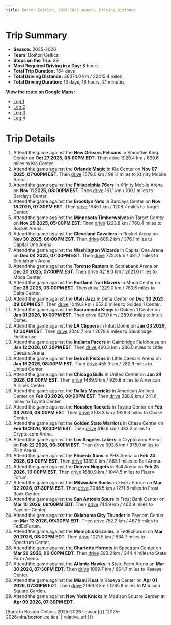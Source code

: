 ```yaml
---
title: Boston Celtics, 2025-2026 season, Driving Distance
---
```


# Trip Summary
- **Season:** 2025-2026
- **Team:** Boston Celtics
- **Stops on the Trip:** 29
- **Most Required Driving in a Day:** 8 hours
- **Total Trip Duration:** 164 days
- **Total Driving Distance:** 36074.0 km / 22415.4 miles
- **Total Driving Duration:** 13 days, 18 hours, 21 minutes

**View the route on Google Maps:**
- [Leg 1](https://www.google.com/maps/dir/Smoothie+King+Center+New+Orleans+LA/Kia+Center+Orlando+FL/Xfinity+Mobile+Arena+Philadelphia+PA/Barclays+Center+Brooklyn+NY/Target+Center+Minneapolis+MN/Rocket+Arena+Cleveland+OH/Capital+One+Arena+Washington+DC/Scotiabank+Arena+Toronto+ON/Moda+Center+Portland+OR/Delta+Center+Salt+Lake+City+UT)
- [Leg 2](https://www.google.com/maps/dir/Delta+Center+Salt+Lake+City+UT/Golden+1+Center+Sacramento+CA/Intuit+Dome+Inglewood+CA/Gainbridge+Fieldhouse+Indianapolis+IN/Little+Caesars+Arena+Detroit+MI/United+Center+Chicago+IL/American+Airlines+Center+Dallas+TX/Toyota+Center+Houston+TX/Chase+Center+San+Francisco+CA/Crypto.com+Arena+Los+Angeles+CA)
- [Leg 3](https://www.google.com/maps/dir/Crypto.com+Arena+Los+Angeles+CA/PHX+Arena+Phoenix+AZ/Ball+Arena+Denver+CO/Fiserv+Forum+Milwaukee+WI/Frost+Bank+Center+San+Antonio+TX/Paycom+Center+Oklahoma+City+OK/FedExForum+Memphis+TN/Spectrum+Center+Charlotte+NC/State+Farm+Arena+Atlanta+GA/Kaseya+Center+Miami+FL)
- [Leg 4](https://www.google.com/maps/dir/Kaseya+Center+Miami+FL/Madison+Square+Garden+New+York+NY)

# Trip Details
1. Attend the game against the **New Orleans Pelicans** in Smoothie King Center on **Oct 27 2025, 08:00PM EDT**. Then [drive](https://www.google.com/maps/dir/Smoothie+King+Center+New+Orleans+LA/Kia+Center+Orlando+FL) 1029.4 km / 639.6 miles to Kia Center.
2. Attend the game against the **Orlando Magic** in Kia Center on **Nov 07 2025, 07:00PM EST**. Then [drive](https://www.google.com/maps/dir/Kia+Center+Orlando+FL/Xfinity+Mobile+Arena+Philadelphia+PA) 1579.0 km / 981.1 miles to Xfinity Mobile Arena.
3. Attend the game against the **Philadelphia 76ers** in Xfinity Mobile Arena on **Nov 11 2025, 08:00PM EST**. Then [drive](https://www.google.com/maps/dir/Xfinity+Mobile+Arena+Philadelphia+PA/Barclays+Center+Brooklyn+NY) 161.1 km / 100.1 miles to Barclays Center.
4. Attend the game against the **Brooklyn Nets** in Barclays Center on **Nov 18 2025, 07:30PM EST**. Then [drive](https://www.google.com/maps/dir/Barclays+Center+Brooklyn+NY/Target+Center+Minneapolis+MN) 1945.1 km / 1208.7 miles to Target Center.
5. Attend the game against the **Minnesota Timberwolves** in Target Center on **Nov 29 2025, 05:00PM EST**. Then [drive](https://www.google.com/maps/dir/Target+Center+Minneapolis+MN/Rocket+Arena+Cleveland+OH) 1223.8 km / 760.4 miles to Rocket Arena.
6. Attend the game against the **Cleveland Cavaliers** in Rocket Arena on **Nov 30 2025, 06:00PM EST**. Then [drive](https://www.google.com/maps/dir/Rocket+Arena+Cleveland+OH/Capital+One+Arena+Washington+DC) 605.2 km / 376.1 miles to Capital One Arena.
7. Attend the game against the **Washington Wizards** in Capital One Arena on **Dec 04 2025, 07:00PM EST**. Then [drive](https://www.google.com/maps/dir/Capital+One+Arena+Washington+DC/Scotiabank+Arena+Toronto+ON) 775.3 km / 481.7 miles to Scotiabank Arena.
8. Attend the game against the **Toronto Raptors** in Scotiabank Arena on **Dec 20 2025, 07:00PM EST**. Then [drive](https://www.google.com/maps/dir/Scotiabank+Arena+Toronto+ON/Moda+Center+Portland+OR) 4218.0 km / 2621.0 miles to Moda Center.
9. Attend the game against the **Portland Trail Blazers** in Moda Center on **Dec 28 2025, 06:00PM EST**. Then [drive](https://www.google.com/maps/dir/Moda+Center+Portland+OR/Delta+Center+Salt+Lake+City+UT) 1229.0 km / 763.6 miles to Delta Center.
10. Attend the game against the **Utah Jazz** in Delta Center on **Dec 30 2025, 09:00PM EST**. Then [drive](https://www.google.com/maps/dir/Delta+Center+Salt+Lake+City+UT/Golden+1+Center+Sacramento+CA) 1049.3 km / 652.0 miles to Golden 1 Center.
11. Attend the game against the **Sacramento Kings** in Golden 1 Center on **Jan 01 2026, 10:00PM EST**. Then [drive](https://www.google.com/maps/dir/Golden+1+Center+Sacramento+CA/Intuit+Dome+Inglewood+CA) 627.0 km / 389.6 miles to Intuit Dome.
12. Attend the game against the **LA Clippers** in Intuit Dome on **Jan 03 2026, 10:30PM EST**. Then [drive](https://www.google.com/maps/dir/Intuit+Dome+Inglewood+CA/Gainbridge+Fieldhouse+Indianapolis+IN) 3346.7 km / 2079.6 miles to Gainbridge Fieldhouse.
13. Attend the game against the **Indiana Pacers** in Gainbridge Fieldhouse on **Jan 12 2026, 07:30PM EST**. Then [drive](https://www.google.com/maps/dir/Gainbridge+Fieldhouse+Indianapolis+IN/Little+Caesars+Arena+Detroit+MI) 460.3 km / 286.0 miles to Little Caesars Arena.
14. Attend the game against the **Detroit Pistons** in Little Caesars Arena on **Jan 19 2026, 08:00PM EST**. Then [drive](https://www.google.com/maps/dir/Little+Caesars+Arena+Detroit+MI/United+Center+Chicago+IL) 455.3 km / 282.9 miles to United Center.
15. Attend the game against the **Chicago Bulls** in United Center on **Jan 24 2026, 08:00PM EST**. Then [drive](https://www.google.com/maps/dir/United+Center+Chicago+IL/American+Airlines+Center+Dallas+TX) 1489.9 km / 925.8 miles to American Airlines Center.
16. Attend the game against the **Dallas Mavericks** in American Airlines Center on **Feb 03 2026, 08:00PM EST**. Then [drive](https://www.google.com/maps/dir/American+Airlines+Center+Dallas+TX/Toyota+Center+Houston+TX) 388.9 km / 241.6 miles to Toyota Center.
17. Attend the game against the **Houston Rockets** in Toyota Center on **Feb 04 2026, 08:00PM EST**. Then [drive](https://www.google.com/maps/dir/Toyota+Center+Houston+TX/Chase+Center+San+Francisco+CA) 3103.3 km / 1928.3 miles to Chase Center.
18. Attend the game against the **Golden State Warriors** in Chase Center on **Feb 19 2026, 10:00PM EST**. Then [drive](https://www.google.com/maps/dir/Chase+Center+San+Francisco+CA/Crypto.com+Arena+Los+Angeles+CA) 616.6 km / 383.2 miles to Crypto.com Arena.
19. Attend the game against the **Los Angeles Lakers** in Crypto.com Arena on **Feb 22 2026, 06:30PM EST**. Then [drive](https://www.google.com/maps/dir/Crypto.com+Arena+Los+Angeles+CA/PHX+Arena+Phoenix+AZ) 603.6 km / 375.0 miles to PHX Arena.
20. Attend the game against the **Phoenix Suns** in PHX Arena on **Feb 24 2026, 09:00PM EST**. Then [drive](https://www.google.com/maps/dir/PHX+Arena+Phoenix+AZ/Ball+Arena+Denver+CO) 1389.0 km / 863.1 miles to Ball Arena.
21. Attend the game against the **Denver Nuggets** in Ball Arena on **Feb 25 2026, 10:00PM EST**. Then [drive](https://www.google.com/maps/dir/Ball+Arena+Denver+CO/Fiserv+Forum+Milwaukee+WI) 1680.9 km / 1044.5 miles to Fiserv Forum.
22. Attend the game against the **Milwaukee Bucks** in Fiserv Forum on **Mar 02 2026, 07:30PM EST**. Then [drive](https://www.google.com/maps/dir/Fiserv+Forum+Milwaukee+WI/Frost+Bank+Center+San+Antonio+TX) 2046.5 km / 1271.6 miles to Frost Bank Center.
23. Attend the game against the **San Antonio Spurs** in Frost Bank Center on **Mar 10 2026, 08:00PM EDT**. Then [drive](https://www.google.com/maps/dir/Frost+Bank+Center+San+Antonio+TX/Paycom+Center+Oklahoma+City+OK) 744.9 km / 462.9 miles to Paycom Center.
24. Attend the game against the **Oklahoma City Thunder** in Paycom Center on **Mar 12 2026, 09:30PM EDT**. Then [drive](https://www.google.com/maps/dir/Paycom+Center+Oklahoma+City+OK/FedExForum+Memphis+TN) 752.3 km / 467.5 miles to FedExForum.
25. Attend the game against the **Memphis Grizzlies** in FedExForum on **Mar 20 2026, 08:00PM EDT**. Then [drive](https://www.google.com/maps/dir/FedExForum+Memphis+TN/Spectrum+Center+Charlotte+NC) 1021.5 km / 634.7 miles to Spectrum Center.
26. Attend the game against the **Charlotte Hornets** in Spectrum Center on **Mar 29 2026, 06:00PM EDT**. Then [drive](https://www.google.com/maps/dir/Spectrum+Center+Charlotte+NC/State+Farm+Arena+Atlanta+GA) 393.2 km / 244.4 miles to State Farm Arena.
27. Attend the game against the **Atlanta Hawks** in State Farm Arena on **Mar 30 2026, 07:30PM EDT**. Then [drive](https://www.google.com/maps/dir/State+Farm+Arena+Atlanta+GA/Kaseya+Center+Miami+FL) 1069.7 km / 664.7 miles to Kaseya Center.
28. Attend the game against the **Miami Heat** in Kaseya Center on **Apr 01 2026, 07:30PM EDT**. Then [drive](https://www.google.com/maps/dir/Kaseya+Center+Miami+FL/Madison+Square+Garden+New+York+NY) 2069.3 km / 1285.8 miles to Madison Square Garden.
29. Attend the game against **New York Knicks** in Madison Square Garden at **Apr 09 2026, 07:30PM EDT**.

[Back to Boston Celtics, 2025-2026 season]({{ '2025-2026/nba/boston_celtics' | relative_url }})
